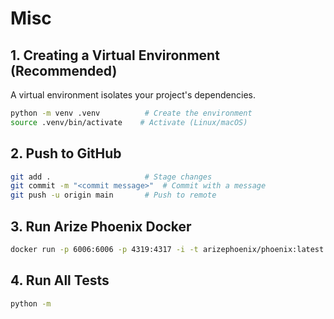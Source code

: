 # Misc

## 1. Creating a Virtual Environment (Recommended)

A virtual environment isolates your project's dependencies.

```bash
python -m venv .venv          # Create the environment
source .venv/bin/activate    # Activate (Linux/macOS)
```

## 2. Push to GitHub

```bash
git add .                     # Stage changes
git commit -m "<commit message>"  # Commit with a message
git push -u origin main       # Push to remote
```

## 3. Run Arize Phoenix Docker

```bash
docker run -p 6006:6006 -p 4319:4317 -i -t arizephoenix/phoenix:latest
```

## 4. Run All Tests

```bash
python -m